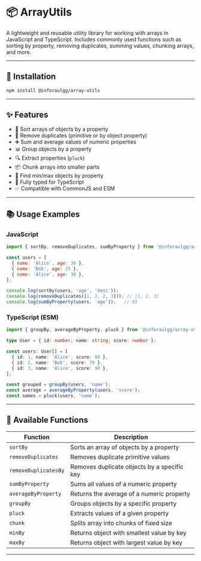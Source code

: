 # 📦 ArrayUtils

A lightweight and reusable utility library for working with arrays in JavaScript and TypeScript. Includes commonly used functions such as sorting by property, removing duplicates, summing values, chunking arrays, and more.

---

## 🚀 Installation

```bash
npm install @inforaulgg/array-utils
```

---

## ✨ Features

- 🔁 Sort arrays of objects by a property
- 🧹 Remove duplicates (primitive or by object property)
- ➕ Sum and average values of numeric properties
- 📊 Group objects by a property
- 🔍 Extract properties (`pluck`)
- 📦 Chunk arrays into smaller parts
- 🔽 Find min/max objects by property
- 🧠 Fully typed for TypeScript
- ✅ Compatible with CommonJS and ESM

---

## 📚 Usage Examples

### JavaScript

```js
import { sortBy, removeDuplicates, sumByProperty } from '@inforaulgg/array-utils';

const users = [
  { name: 'Alice', age: 30 },
  { name: 'Bob', age: 25 },
  { name: 'Alice', age: 30 },
];

console.log(sortBy(users, 'age', 'desc'));
console.log(removeDuplicates([1, 2, 2, 3])); // [1, 2, 3]
console.log(sumByProperty(users, 'age'));   // 85
```

### TypeScript (ESM)

```ts
import { groupBy, averageByProperty, pluck } from '@inforaulgg/array-utils';

type User = { id: number; name: string; score: number };

const users: User[] = [
  { id: 1, name: 'Alice', score: 80 },
  { id: 2, name: 'Bob', score: 70 },
  { id: 3, name: 'Alice', score: 90 },
];

const grouped = groupBy(users, 'name');
const average = averageByProperty(users, 'score');
const names = pluck(users, 'name');
```

---

## 🧩 Available Functions

| Function               | Description                                      |
|------------------------|--------------------------------------------------|
| `sortBy`              | Sorts an array of objects by a property          |
| `removeDuplicates`    | Removes duplicate primitive values               |
| `removeDuplicatesBy`  | Removes duplicate objects by a specific key      |
| `sumByProperty`       | Sums all values of a numeric property            |
| `averageByProperty`   | Returns the average of a numeric property        |
| `groupBy`             | Groups objects by a specific property            |
| `pluck`               | Extracts values of a given property              |
| `chunk`               | Splits array into chunks of fixed size           |
| `minBy`               | Returns object with smallest value by key        |
| `maxBy`               | Returns object with largest value by key         |

---
